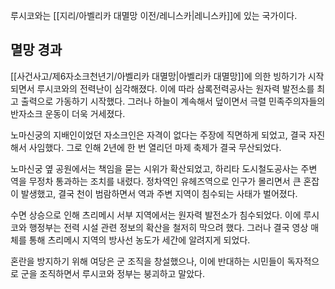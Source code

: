 루시코와는 [[지리/아벨리카 대멸망 이전/레니스카|레니스카]]에 있는 국가이다.

## 멸망 경과

[[사건사고/제6자소크천년기/아벨리카 대멸망|아벨리카 대멸망]]에 의한 빙하기가 시작되면서 루시코와의 전력난이 심각해졌다. 이에 따라 삼록전력공사는 원자력 발전소를 최고 출력으로 가동하기 시작했다. 그러나 하늘이 계속해서 덮이면서 극렬 민족주의자들의 반자소크 운동이 더욱 거세졌다.  

노마신궁의 지배인이었던 자소크인은 자격이 없다는 주장에 직면하게 되었고, 결국 자진해서 사임했다. 그로 인해 2년에 한 번 열리던 마제 축제가 결국 무산되었다.  

노마신궁 옆 공원에서는 책임을 묻는 시위가 확산되었고, 하리타 도시철도공사는 주변 역을 무정차 통과하는 조치를 내렸다. 정차역인 유헤즈역으로 인구가 몰리면서 큰 혼잡이 발생했고, 결국 천이 범람하면서 역과 주변 지역이 침수되는 사태가 벌어졌다.  

수면 상승으로 인해 츠리메시 서부 지역에서는 원자력 발전소가 침수되었다. 이에 루시코와 행정부는 전력 시설 관련 정보의 확산을 철저히 막으려 했다. 그러나 결국 영상 매체를 통해 츠리메시 지역의 방사선 농도가 세간에 알려지게 되었다.  

혼란을 방지하기 위해 여당은 군 조직을 창설했으나, 이에 반대하는 시민들이 독자적으로 군을 조직하면서 루시코와 정부는 붕괴하고 말았다.